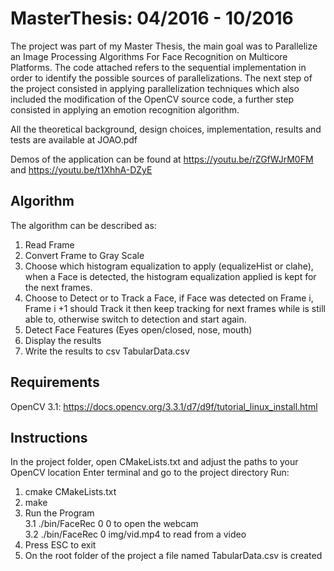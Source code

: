 # MasterThesis: 04/2016 - 10/2016

The project was part of my Master Thesis, the main goal was to Parallelize an Image Processing
Algorithms For Face Recognition on Multicore Platforms. The code attached refers to the sequential
implementation in order to identify the possible sources of parallelizations. The next step of the
project consisted in applying parallelization techniques which also included the modification of the
OpenCV source code, a further step consisted in applying an emotion recognition algorithm. 

All the theoretical background, design choices, implementation, results and tests are available at JOAO.pdf

Demos of the application can be found at https://youtu.be/rZGfWJrM0FM and https://youtu.be/t1XhhA-DZyE

## Algorithm
The algorithm can be described as:
1. Read Frame
2. Convert Frame to Gray Scale
3. Choose which histogram equalization to apply (equalizeHist or clahe), when a Face is detected, the histogram equalization applied is kept for the next frames.
4. Choose to Detect or to Track a Face, 
if Face was detected on Frame i, Frame i +1 should Track it then keep tracking for next frames
while is still able to, otherwise switch to detection and start again.
5. Detect Face Features (Eyes open/closed, nose, mouth)
6. Display the results
7. Write the results to csv TabularData.csv


## Requirements
OpenCV 3.1: https://docs.opencv.org/3.3.1/d7/d9f/tutorial_linux_install.html


## Instructions
In the project folder, open CMakeLists.txt and adjust the paths to your OpenCV location
Enter terminal and go to the project directory
Run:
1. cmake CMakeLists.txt
2. make
3. Run the Program
<br/>3.1 ./bin/FaceRec 0 0 to open the webcam
<br/>3.2 ./bin/FaceRec 0 img/vid.mp4 to read from a video
4. Press ESC to exit
5. On the root folder of the project a file named TabularData.csv is created

